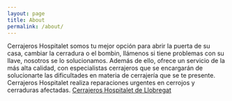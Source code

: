 ```yaml
---
layout: page
title: About
permalink: /about/
---
```


Cerrajeros Hospitalet somos tu mejor opción para abrir la puerta de su casa, cambiar la cerradura o el bombin, llámenos si tiene problemas con su llave, nosotros se lo solucionamos. Además de ello, ofrece un servicio de la más alta calidad, con especialistas cerrajeros que se encargarán de solucionarte las dificultades en materia de cerrajería que se te presente. Cerrajeros Hospitalet realiza reparaciones urgentes en cerrojos y cerraduras afectadas.  [Cerrajeros Hospitalet de Llobregat](https://reparacionesbarcelona.es/cerrajeros-hospitalet/)

